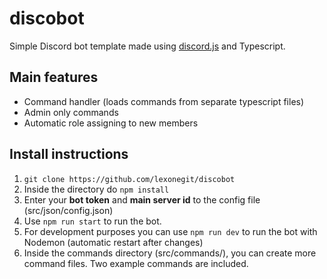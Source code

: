 # discobot
Simple Discord bot template made using <a href="https://discord.js.org/#/">discord.js</a> and Typescript.


## Main features

- Command handler (loads commands from separate typescript files)
- Admin only commands
- Automatic role assigning to new members

## Install instructions

1. `git clone https://github.com/lexonegit/discobot`
2. Inside the directory do `npm install`
3. Enter your **bot token** and **main server id** to the config file (src/json/config.json)
4. Use `npm run start` to run the bot.
5. For development purposes you can use `npm run dev` to run the bot with Nodemon (automatic restart after changes)
6. Inside the commands directory (src/commands/), you can create more command files. Two example commands are included.
